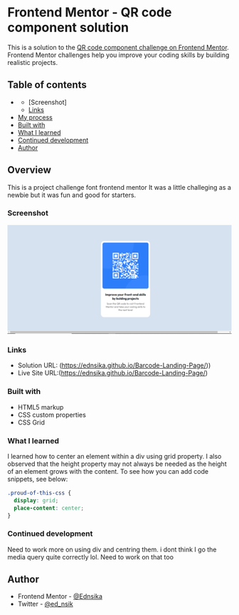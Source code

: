 # Frontend Mentor - QR code component solution

This is a solution to the [QR code component challenge on Frontend Mentor](https://www.frontendmentor.io/challenges/qr-code-component-iux_sIO_H). Frontend Mentor challenges help you improve your coding skills by building realistic projects. 

## Table of contents

-
  - [Screenshot]
  - [Links](#links)
-    [My process](#my-process)
  - [Built with](#built-with)
  - [What I learned](#what-i-learned)
  - [Continued development](#continued-development)
- [Author](#author)



## Overview
This is a project challenge font frontend mentor It was a little challeging as a newbie  but it was fun and good for starters.

### Screenshot

![screenshot of solution is saved on the images folder](./images/screenshot.png)

### Links

- Solution URL: (https://ednsika.github.io/Barcode-Landing-Page/))
- Live Site URL:(https://ednsika.github.io/Barcode-Landing-Page/)

### Built with

-  HTML5 markup
- CSS custom properties
- CSS Grid

### What I learned

I learned how to center an element within a div using grid property. I also observed that the height property may not always be needed as the height of an element grows with the content.
To see how you can add code snippets, see below:


```css
.proud-of-this-css {
  display: grid;
  place-content: center;
}
```


### Continued development

Need to work more on using  div and centring them. i dont think I go the media query quite correctly lol. Need to work on that too



## Author

- Frontend Mentor - [@Ednsika](https://www.frontendmentor.io/profile/Ednsika)
- Twitter - [@ed_nsik](https://www.twitter.com/ed_nsika)

